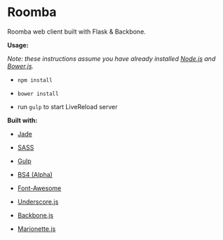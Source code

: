# Roomba

Roomba web client built with Flask & Backbone.

**Usage:**

*Note: these instructions assume you have already installed [Node.js](https://nodejs.org/en/) and [Bower.js](http://bower.io).*

- ```npm install```

- ```bower install```

- run ```gulp``` to start LiveReload server

**Built with:**

- [Jade](http://jade-lang.com/)

- [SASS](http://sass-lang.com/)

- [Gulp](http://gulpjs.com/)

- [BS4 (Alpha)](http://v4-alpha.getbootstrap.com/)

- [Font-Awesome](http://fortawesome.github.io/Font-Awesome/icons/)

- [Underscore.js](http://underscorejs.org/)

- [Backbone.js](http://backbonejs.org/)

- [Marionette.js](http://marionettejs.com/)

